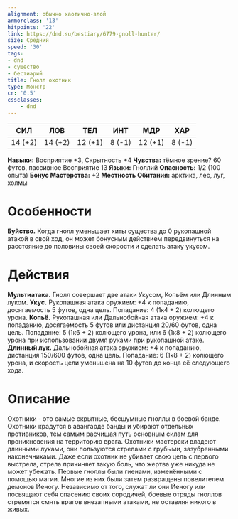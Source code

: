 ```yaml
---
alignment: обычно хаотично-злой
armorclass: '13'
hitpoints: '22'
link: https://dnd.su/bestiary/6779-gnoll-hunter/
size: Средний
speed: '30'
tags:
- dnd
- существо
- бестиарий
title: Гнолл охотник
type: Монстр
cr: '0.5'
cssclasses:
    - dnd
---
```



| СИЛ | ЛОВ | ТЕЛ | ИНТ | МДР | ХАР |
|---|---|---|---|---|---|
| 14 (+2) | 14 (+2) | 12 (+1) | 8 (-1) | 12 (+1) | 8 (-1) |
**Навыки:** Восприятие +3, Скрытность +4
**Чувства:** тёмное зрение? 60 футов, пассивное Восприятие 13
**Языки:** Гноллий
**Опасность:** 1/2 (100 опыта)
**Бонус Мастерства:** +2
**Местность Обитания:** арктика, лес, луг, холмы


# Особенности
**Буйство.** Когда гнолл уменьшает хиты существа до 0 рукопашной атакой в свой ход, он может бонусным действием передвинуться на расстояние до половины своей скорости и сделать атаку укусом.


# Действия
**Мультиатака.** Гнолл совершает две атаки Укусом, Копьём или Длинным луком.
**Укус.** Рукопашная атака оружием: +4 к попаданию, досягаемость 5 футов, одна цель. Попадание: 4 (1к4 + 2) колющего урона.
**Копьё.** Рукопашная или Дальнобойная атака оружием: +4 к попаданию, досягаемость 5 футов или дистанция 20/60 футов, одна цель. Попадание: 5 (1к6 + 2) колющего урона, или 6 (1к8 + 2) колющего урона при использовании двумя руками при рукопашной атаке.
**Длинный лук.** Дальнобойная атака оружием: +4 к попаданию, дистанция 150/600 футов, одна цель. Попадание: 6 (1к8 + 2) колющего урона, и скорость цели уменьшена на 10 футов до конца её следующего хода.


# Описание
Охотники - это самые скрытные, бесшумные гноллы в боевой банде. Охотники крадутся в авангарде банды и убирают отдельных противников, тем самым расчищая путь основным силам для проникновения на территорию врага. Охотники мастерски владеют длинными луками, они пользуются стрелами с грубыми, зазубренными наконечниками. Даже если охотник не убивает свою цель с первого выстрела, стрела причиняет такую боль, что жертва уже никуда не может убежать.  Первые гноллы были гиенами, изменёнными с помощью магии. Многие из них были затем развращены повелителем демонов Йеногу. Независимо от того, служат ли они Йеногу или посвящают себя спасению своих сородичей, боевые отряды гноллов стремятся смять врагов внезапными атаками, не оставляя никого в живых.